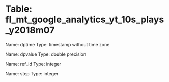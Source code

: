 Table: fl_mt_google_analytics_yt_10s_plays_y2018m07
===================================================

Name: dptime
Type: timestamp without time zone

Name: dpvalue
Type: double precision

Name: ref_id
Type: integer

Name: step
Type: integer

